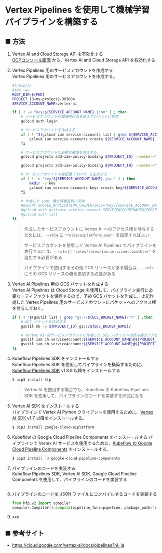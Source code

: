 # Vertex Pipelines を使用して機械学習パイプラインを構築する

## ■ 方法

1. Vertex AI and Cloud Storage API を有効化する<br>
  [GCPコンソール画面](https://console.cloud.google.com/apis/enableflow?apiid=aiplatform.googleapis.com,storage-component.googleapis.com&hl=ja&_ga=2.23110394.1149610791.1649935695-351711596.1649935626&project=my-project2-303004) から、Vertex AI and Cloud Storage API を有効化する

1. Vertex Pipelines 用のサービスアカウントを作成する<br>
    Vertex Pipelines 用のサービスアカウントを作成する。  

    ```sh
    #!/bin/sh
    #set -eu
    ROOT_DIR=${PWD}
    PROJECT_ID=my-project2-303004
    SERVICE_ACCOUNT_NAME=vertex-ai

    if [ ! -e "key/${SERVICE_ACCOUNT_NAME}.json" ] ; then
        # サービスアカウント作成権限のある個人アカウントに変更
        gcloud auth login

        # サービスアカウントを作成する
        if [ ! "$(gcloud iam service-accounts list | grep ${SERVICE_ACCOUNT_NAME})" ] ;then
            gcloud iam service-accounts create ${SERVICE_ACCOUNT_NAME}
        fi

        # サービスアカウントに必要な権限を付与する
        gcloud projects add-iam-policy-binding ${PROJECT_ID} --member="serviceAccount:${SERVICE_ACCOUNT_NAME}@${PROJECT_ID}.iam.gserviceaccount.com" --role="roles/aiplatform.user"

        gcloud projects add-iam-policy-binding ${PROJECT_ID} --member="serviceAccount:${SERVICE_ACCOUNT_NAME}@${PROJECT_ID}.iam.gserviceaccount.com" --role="roles/iam.serviceAccountUser"

        # サービスアカウントの秘密鍵 (json) を生成する
        if [ ! -e "key/${SERVICE_ACCOUNT_NAME}.json" ] ; then
            mkdir -p key
            gcloud iam service-accounts keys create key/${SERVICE_ACCOUNT_NAME}.json --iam-account=${SERVICE_ACCOUNT_NAME}@${PROJECT_ID}.iam.gserviceaccount.com
        fi

        # 作成した json 鍵を環境変数に反映
        #export GOOGLE_APPLICATION_CREDENTIALS="key/{SERVICE_ACCOUNT_NAME}.json"
        #gcloud auth activate-service-account SERVICEACCOUNTNAME@{PROJECT_ID}.iam.gserviceaccount.com --key-file ROOTDIR/api/key/{SERVICE_ACCOUNT_NAME}.json
        #gcloud auth list
    fi
    ```

    > 作成したサービスアカウントに Vertex AI へのアクセス権を付与するためには、`--role` に `"roles/aiplatform.user"` を設定すればよい

    > サービスアカウントを使用して Vertex AI Pipelines でパイプラインを実行するには、`--role` に `"roles/roles/iam.serviceAccountUser"` を追加する必要がある
    
    > パイプラインで使用するその他 GCS リソースがある場合は、`--role` にその GCS リソースの値を追加する必要がある

1. Vertex AI Pipelines 用の GCS パケットを作成する<br>
    Vertex AI Pipelines は Cloud Storage を使用して、パイプライン実行に必要なーティファクトを保存するので、予め GCS パケットを作成し、上記作成した Vertex Pipelines 用のサービスアカウントにパケットへのアクセス権を付与しておく。

    ```sh
    if [ ! "$(gsutil list | grep "gs://${GCS_BUCKET_NAME}/")" ] ;then
        # GCS パケットを作成する
        gsutil mb -p ${PROJECT_ID} gs://${GCS_BUCKET_NAME}/

        # Vertex AI 用サービスアカウントに作成した GCS パケットへの読み書きアクセス権限を付与
        gsutil iam ch serviceAccount:${SERVICE_ACCOUNT_NAME}@${PROJECT_ID}.iam.gserviceaccount.com:roles/storage.objectCreator,objectViewer gs://${GCS_BUCKET_NAME}
        gsutil iam ch serviceAccount:${SERVICE_ACCOUNT_NAME}@${PROJECT_ID}.iam.gserviceaccount.com:roles/storage.objectViewer gs://${GCS_BUCKET_NAME}
    fi
    ```

1. Kubeflow Pipelines SDK をインストールする<br>
    Kubeflow Pipelines SDK を使用してパイプラインを構築するために、[Kubeflow Pipelines SDK](https://www.kubeflow.org/docs/components/pipelines/sdk/install-sdk/) v1.8.9 以降をインストールする
    ```sh
    $ pip3 install kfp
    ```

    > Vertex AI を使用する場合でも、Kubeflow の Kubeflow Pipelines SDK を使用して、パイプラインのコードを実装する形式になる

1. Vertex AI SDK をインストールする<br>
    パイプラインで Vertex AI Python クライアントを使用するために、[Vertex AI SDK](https://github.com/googleapis/python-aiplatform) v1.7 以降をインストールする。
    ```sh
    $ pip3 install google-cloud-aiplatform
    ```

1. Kubeflow の Google Cloud Pipeline Components をインストールする
    パイプラインで Vertex AI サービスを使用するために、[Kubeflow の Google Cloud Pipeline Components](https://github.com/kubeflow/pipelines/tree/master/components/google-cloud#installation) をインストールする。
    ```sh
    $ pip3 install -U google-cloud-pipeline-components
    ```

1. パイプラインのコードを実装する<br>
    Kubeflow Pipelines SDK, Vertex AI SDK, Google Cloud Pipeline Components を使用して、パイプラインのコードを実装する

    ```python
    ```

1. パイプラインのコードを JSON ファイルにコンパイルするコードを実装する
    ```python
    from kfp.v2 import compiler
    compiler.Compiler().compile(pipeline_func=pipeline, package_path='image_classif_pipeline.json')
    ```

1. xxx


## ■ 参考サイト

- https://cloud.google.com/vertex-ai/docs/pipelines?hl=ja
